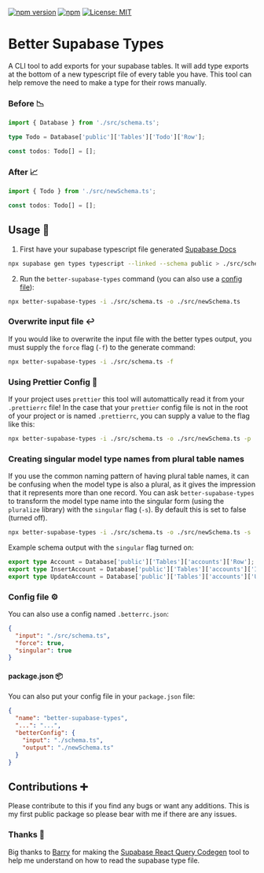 [![npm version](https://img.shields.io/npm/v/better-supabase-types.svg?style=for-the-badge)](https://www.npmjs.com/package/better-supabase-types) [![npm](https://img.shields.io/npm/dt/better-supabase-types.svg?style=for-the-badge)](https://www.npmjs.com/package/better-supabase-types) [![License: MIT](https://img.shields.io/badge/License-MIT-green.svg?style=for-the-badge)](https://opensource.org/licenses/MIT)

# Better Supabase Types

A CLI tool to add exports for your supabase tables. It will add type exports at the bottom of a new typescript file of every table you have. This tool can help remove the need to make a type for their rows manually.

### Before 📉

```ts
import { Database } from './src/schema.ts';

type Todo = Database['public']['Tables']['Todo']['Row'];

const todos: Todo[] = [];
```

### After 📈

```ts
import { Todo } from './src/newSchema.ts';

const todos: Todo[] = [];
```

## Usage 🔨

1. First have your supabase typescript file generated [Supabase Docs](https://supabase.com/docs/reference/javascript/typescript-support)

```bash
npx supabase gen types typescript --linked --schema public > ./src/schema.ts
```

2. Run the `better-supabase-types` command (you can also use a [config file](#config-file-⚙)):

```bash
npx better-supabase-types -i ./src/schema.ts -o ./src/newSchema.ts
```

### Overwrite input file ↩️

If you would like to overwrite the input file with the better types output, you must supply the `force` flag (`-f`) to the generate command:

```bash
npx better-supabase-types -i ./src/schema.ts -f
```

### Using Prettier Config 🎨

If your project uses `prettier` this tool will automattically read it from your `.prettierrc` file! In the case that your `prettier` config file is not in the root of your project or is named `.prettierrc`, you can supply a value to the flag like this:

```bash
npx better-supabase-types -i ./src/schema.ts -o ./src/newSchema.ts -p ./configs/.prettierrc.yaml
```

### Creating singular model type names from plural table names

If you use the common naming pattern of having plural table names, it can be confusing when the model type is also a plural, as it gives the impression that it represents more than one record. You can ask `better-supabase-types` to transform the model type name into the singular form (using the `pluralize` library) with the `singular` flag (`-s`). By default this is set to false (turned off).

```bash
npx better-supabase-types -i ./src/schema.ts -o ./src/newSchema.ts -s
```

Example schema output with the `singular` flag turned on:

```ts
export type Account = Database['public']['Tables']['accounts']['Row'];
export type InsertAccount = Database['public']['Tables']['accounts']['Insert'];
export type UpdateAccount = Database['public']['Tables']['accounts']['Update'];
```

### Config file ⚙

You can also use a config named `.betterrc.json`:

```json
{
  "input": "./src/schema.ts",
  "force": true,
  "singular": true
}
```

#### package.json 📦

You can also put your config file in your `package.json` file:

```json
{
  "name": "better-supabase-types",
  "...": "...",
  "betterConfig": {
    "input": "./schema.ts",
    "output": "./newSchema.ts"
  }
}
```

## Contributions ➕

Please contribute to this if you find any bugs or want any additions. This is my first public package so please bear with me if there are any issues.

### Thanks 🙏

Big thanks to [Barry](https://github.com/barrymichaeldoyle) for making the [Supabase React Query Codegen](https://github.com/barrymichaeldoyle/supabase-react-query-codegen) tool to help me understand on how to read the supabase type file.

